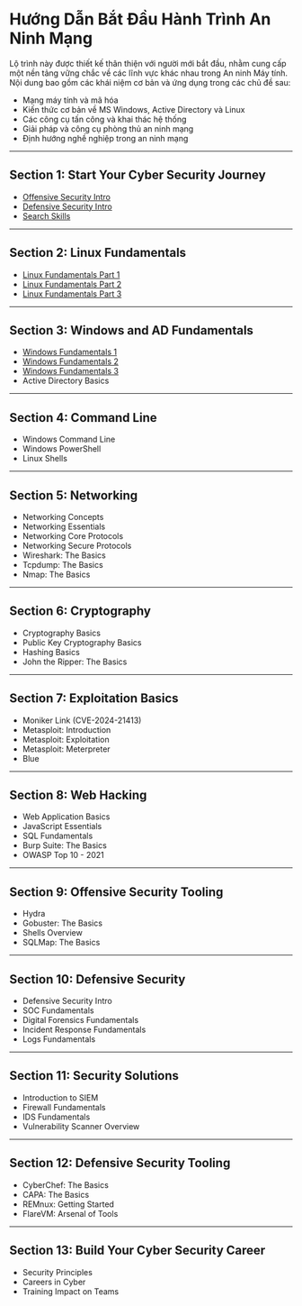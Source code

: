 
# **Hướng Dẫn Bắt Đầu Hành Trình An Ninh Mạng**

Lộ trình này được thiết kế thân thiện với người mới bắt đầu, nhằm cung cấp một nền tảng vững chắc về các lĩnh vực khác nhau trong An ninh Máy tính. Nội dung bao gồm các khái niệm cơ bản và ứng dụng trong các chủ đề sau:

- Mạng máy tính và mã hóa  
- Kiến thức cơ bản về MS Windows, Active Directory và Linux  
- Các công cụ tấn công và khai thác hệ thống  
- Giải pháp và công cụ phòng thủ an ninh mạng  
- Định hướng nghề nghiệp trong an ninh mạng  

---

## **Section 1: Start Your Cyber Security Journey**

- [Offensive Security Intro](https://github.com/CHu292/SOC/blob/main/Try_Hack_Me/Pre_Security/1_Introduction_to_Cyber_Security/1_Offensive_Security_Intro.md)  
- [Defensive Security Intro](https://github.com/CHu292/SOC/blob/main/Try_Hack_Me/Pre_Security/1_Introduction_to_Cyber_Security/2_Defensive_Security_Intro.md)  
- [Search Skills]()  

---

## **Section 2: Linux Fundamentals**

- [Linux Fundamentals Part 1](https://github.com/CHu292/SOC/blob/main/Try_Hack_Me/Pre_Security/4_Linux_Fundamentals/1_Linux_Fundamentals_Part_1.md)  
- [Linux Fundamentals Part 2](https://github.com/CHu292/SOC/blob/main/Try_Hack_Me/Pre_Security/4_Linux_Fundamentals/2_Linux_Fundamentals_Part_2.md)  
- [Linux Fundamentals Part 3](https://github.com/CHu292/SOC/blob/main/Try_Hack_Me/Pre_Security/4_Linux_Fundamentals/3_Linux_Fundamentals_Part_3.md)  

---

## **Section 3: Windows and AD Fundamentals**

- [Windows Fundamentals 1](https://github.com/CHu292/SOC/blob/main/Try_Hack_Me/Pre_Security/5_Windows_Fundamentals/1_Windows_Fundamentals_1.md)  
- [Windows Fundamentals 2](https://github.com/CHu292/SOC/blob/main/Try_Hack_Me/Pre_Security/5_Windows_Fundamentals/2_Windows_Fundamentals_2.md)
- [Windows Fundamentals 3](https://github.com/CHu292/SOC/blob/main/Try_Hack_Me/Pre_Security/5_Windows_Fundamentals/3_Windows_Fundamentals_3.md)  
- Active Directory Basics  

---

## **Section 4: Command Line**

- Windows Command Line  
- Windows PowerShell  
- Linux Shells  

---

## **Section 5: Networking**

- Networking Concepts  
- Networking Essentials  
- Networking Core Protocols  
- Networking Secure Protocols  
- Wireshark: The Basics  
- Tcpdump: The Basics  
- Nmap: The Basics  

---

## **Section 6: Cryptography**

- Cryptography Basics  
- Public Key Cryptography Basics  
- Hashing Basics  
- John the Ripper: The Basics  

---

## **Section 7: Exploitation Basics**

- Moniker Link (CVE-2024-21413)  
- Metasploit: Introduction  
- Metasploit: Exploitation  
- Metasploit: Meterpreter  
- Blue  

---

## **Section 8: Web Hacking**

- Web Application Basics  
- JavaScript Essentials  
- SQL Fundamentals  
- Burp Suite: The Basics  
- OWASP Top 10 - 2021  

---

## **Section 9: Offensive Security Tooling**

- Hydra  
- Gobuster: The Basics  
- Shells Overview  
- SQLMap: The Basics  

---

## **Section 10: Defensive Security**

- Defensive Security Intro  
- SOC Fundamentals  
- Digital Forensics Fundamentals  
- Incident Response Fundamentals  
- Logs Fundamentals  

---

## **Section 11: Security Solutions**

- Introduction to SIEM  
- Firewall Fundamentals  
- IDS Fundamentals  
- Vulnerability Scanner Overview  

---

## **Section 12: Defensive Security Tooling**

- CyberChef: The Basics  
- CAPA: The Basics  
- REMnux: Getting Started  
- FlareVM: Arsenal of Tools  

---

## **Section 13: Build Your Cyber Security Career**

- Security Principles  
- Careers in Cyber  
- Training Impact on Teams  

